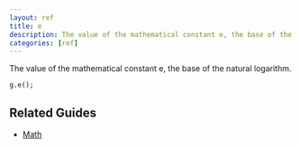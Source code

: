 ```yaml
---
layout: ref
title: e
description: The value of the mathematical constant e, the base of the natural logarithm.
categories: [ref]
---
```

The value of the mathematical constant e, the base of the natural logarithm.

    g.e();

## Related Guides
- [Math](/guide/math.html)
